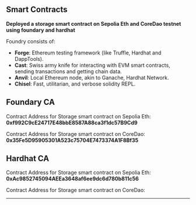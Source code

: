 ## Smart Contracts

**Deployed a storage smart contract on Sepolia Eth and CoreDao testnet using foundary and hardhat**

Foundry consists of:

-   **Forge**: Ethereum testing framework (like Truffle, Hardhat and DappTools).
-   **Cast**: Swiss army knife for interacting with EVM smart contracts, sending transactions and getting chain data.
-   **Anvil**: Local Ethereum node, akin to Ganache, Hardhat Network.
-   **Chisel**: Fast, utilitarian, and verbose solidity REPL.

## Foundary CA

Contract Address for Storage smart contract on Sepolia Eth:
**0xf992C9cE24717E48bbE8587A88ca3f1dc57B9Cd9**

Contract Address for Storage smart contract on CoreDao:
**0x35Fe5D95905301A523c75704E7473374A1F8Bf35**

## Hardhat CA

Contract Address for Storage smart contract on Sepolia Eth:
**0xAc9852745094AEEa3648af6ee9dc6d780b811c56**

Contract Address for Storage smart contract on CoreDao:
****
